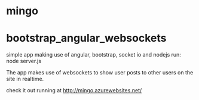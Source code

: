 mingo
=====

bootstrap_angular_websockets
============================

simple app making use of angular, bootstrap, socket io and nodejs
run: node server.js

The app makes use of websockets to show user posts to other users on the site in realtime.

check it out running at http://mingo.azurewebsites.net/
